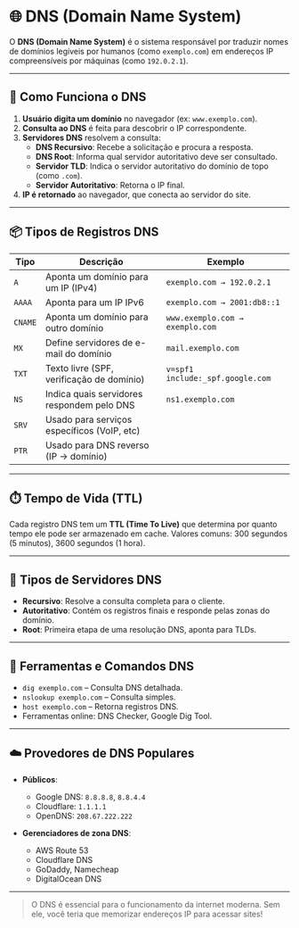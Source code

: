 # 🌐 DNS (Domain Name System)

O **DNS (Domain Name System)** é o sistema responsável por traduzir nomes de domínios legíveis por humanos (como `exemplo.com`) em endereços IP compreensíveis por máquinas (como `192.0.2.1`).

---

## 🔁 Como Funciona o DNS

1. **Usuário digita um domínio** no navegador (ex: `www.exemplo.com`).
2. **Consulta ao DNS** é feita para descobrir o IP correspondente.
3. **Servidores DNS** resolvem a consulta:
   - **DNS Recursivo**: Recebe a solicitação e procura a resposta.
   - **DNS Root**: Informa qual servidor autoritativo deve ser consultado.
   - **Servidor TLD**: Indica o servidor autoritativo do domínio de topo (como `.com`).
   - **Servidor Autoritativo**: Retorna o IP final.
4. **IP é retornado** ao navegador, que conecta ao servidor do site.

---

## 📦 Tipos de Registros DNS

| Tipo   | Descrição                                  | Exemplo                          |
|--------|--------------------------------------------|----------------------------------|
| `A`    | Aponta um domínio para um IP (IPv4)        | `exemplo.com → 192.0.2.1`        |
| `AAAA` | Aponta para um IP IPv6                     | `exemplo.com → 2001:db8::1`      |
| `CNAME`| Aponta um domínio para outro domínio       | `www.exemplo.com → exemplo.com`  |
| `MX`   | Define servidores de e-mail do domínio      | `mail.exemplo.com`               |
| `TXT`  | Texto livre (SPF, verificação de domínio)  | `v=spf1 include:_spf.google.com` |
| `NS`   | Indica quais servidores respondem pelo DNS | `ns1.exemplo.com`                |
| `SRV`  | Usado para serviços específicos (VoIP, etc) |                                  |
| `PTR`  | Usado para DNS reverso (IP → domínio)      |                                  |

---

## ⏱️ Tempo de Vida (TTL)

Cada registro DNS tem um **TTL (Time To Live)** que determina por quanto tempo ele pode ser armazenado em cache. Valores comuns: 300 segundos (5 minutos), 3600 segundos (1 hora).

---

## 🧠 Tipos de Servidores DNS

- **Recursivo**: Resolve a consulta completa para o cliente.
- **Autoritativo**: Contém os registros finais e responde pelas zonas do domínio.
- **Root**: Primeira etapa de uma resolução DNS, aponta para TLDs.

---

## 🧰 Ferramentas e Comandos DNS

- `dig exemplo.com` – Consulta DNS detalhada.
- `nslookup exemplo.com` – Consulta simples.
- `host exemplo.com` – Retorna registros DNS.
- Ferramentas online: DNS Checker, Google Dig Tool.

---

## ☁️ Provedores de DNS Populares

- **Públicos**:
  - Google DNS: `8.8.8.8`, `8.8.4.4`
  - Cloudflare: `1.1.1.1`
  - OpenDNS: `208.67.222.222`

- **Gerenciadores de zona DNS**:
  - AWS Route 53
  - Cloudflare DNS
  - GoDaddy, Namecheap
  - DigitalOcean DNS

---

> O DNS é essencial para o funcionamento da internet moderna. Sem ele, você teria que memorizar endereços IP para acessar sites!
